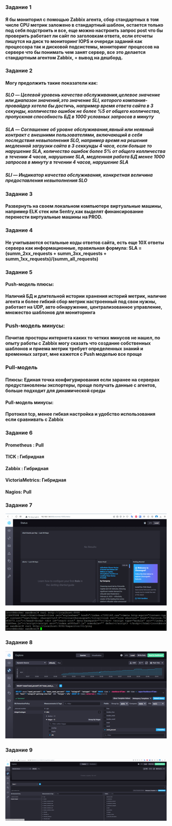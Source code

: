 ### Задание 1

#### Я бы мониторил с помощью Zabbix агента, сбор стандартных в том числе CPU метрик заложено в стандартный шаблон, остается только под себя подстроить и все, еще можно настроить запрос post что бы проверить работает ли сайт по заголовкам ответа, если отсчеты пишутся на диск то мониторинг IOPS и очереди заданий как процессора так и дисковой подсистемы, мониторинг процессов на сервере что бы понимать чем занят сервер, все это делается стандартным агентом Zabbix, + вывод на дешборд.

### Задание 2

#### Могу предолжить такие показатели как:

##### SLO — Целевой уровень качества обслуживания,целевое значение или диапазон значений,это значение SLI, которого компания-провайдер хотела бы достичь, например время ответа сайта в 3 секунды, колличество  ошибок не более %5 от общего колличества, пропускная способность БД в 1000 условных запросов в минуту
##### SLA — Соглашение об уровне обслуживания,явный или неявный контракт с внешними пользователями, включающий в себя последствия невыполнения SLO, например время на решения медленной загрузки сайта в 3 секкунды 4 часа, если больше то нарушение SLA, количество ошибок более 5% от общего колличества в течении 4 часов, нарушение SLA, медленная работа БД менее 1000 запросов в минуту в течении 4 часов, нарушение SLA
##### SLI — Индикатор качества обслуживания, конкретная величина предоставления невыполнения SLO

### Задание 3

####  Развернуть на своем локальном компьютере виртуальные машины, например ELK стек или Sentry,как выделят финансирование  перенести виртуальные машины на PROD.

### Задание 4

####  Не учитываются остальные коды ответов сайта, есть еще 10X ответы сервера как информационные, правильная формула: SLA = (summ_2xx_requests + summ_3xx_requests + summ_1xx_requests)/(summ_all_requests)

### Задание 5

#### Push-модель плюсы:

#### Наличий БД и длительной истории хранения историй метрик, наличие агента и более гибкий сбор метрик настроенный под свои нужны, работает на UDP, авто обнаружение, централизованное управление, множество шаблонов для мониторинга

### Push-модель минусы:

#### Почитав просторы интернета каких то четких минусов не нашел, по опыту работы с Zabbix могу сказать что создание собственных шаблонов и приема метрик требует определенных знаний и временных затрат, мне кажется с Push моделью все проще

###  Pull-модель
 
#### Плюсы: Единая точка конфигурирования если заранее на серверах предустановлены экспортеры, проще получать данные с агентов, больше подходит для динамической среды

#### Pull-модель минусы:
 
#### Протокол tcp, менее гибкая настройка и удобство использования если сравнивать с Zabbix

### Задание 6

#### Prometheus : Pull

#### TICK : Гибридная

#### Zabbix : Гибридная

#### VictoriaMetrics: Гибридная

#### Nagios: Pull

### Задание 7

![Alt text](https://github.com/maks1001281/devops-netology/blob/main/Home_work/10.2/tick.PNG?raw=true "Optional Title")

![Alt text](https://github.com/maks1001281/devops-netology/blob/main/Home_work/10.2/tick2.PNG?raw=true "Optional Title")

### Задание 8

![Alt text](https://github.com/maks1001281/devops-netology/blob/main/Home_work/10.2/disk.PNG?raw=true "Optional Title")

### Задание 9

![Alt text](https://github.com/maks1001281/devops-netology/blob/main/Home_work/10.2/docker.PNG?raw=true "Optional Title")

